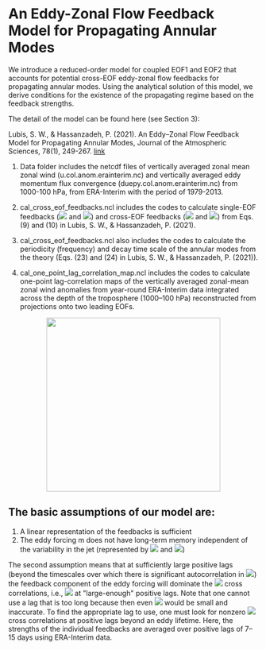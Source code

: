 # An Eddy-Zonal Flow Feedback Model for Propagating Annular Modes

We introduce a reduced-order model for coupled EOF1 and EOF2 that accounts for potential cross-EOF eddy-zonal flow feedbacks for propagating annular modes. Using the analytical solution of this model, we derive conditions for the existence of the propagating regime based on the feedback strengths.

The detail of the model can be found here (see Section 3):

Lubis, S. W., & Hassanzadeh, P. (2021). An Eddy–Zonal Flow Feedback Model for Propagating Annular Modes, Journal of the Atmospheric Sciences, 78(1), 249-267. [link](https://journals.ametsoc.org/view/journals/atsc/78/1/jas-d-20-0214.1.xml)

1. Data folder includes the netcdf files of vertically averaged zonal mean zonal wind (u.col.anom.erainterim.nc) and vertically averaged eddy momentum flux convergence (duepy.col.anom.erainterim.nc) from 1000-100 hPa, from ERA-Interim with the period of 1979-2013.

2. cal_cross_eof_feedbacks.ncl includes the codes to calculate single-EOF feedbacks (<img src="https://render.githubusercontent.com/render/math?math=b_{11}"> and <img src="https://render.githubusercontent.com/render/math?math=b_{22}">) and cross-EOF feedbacks (<img src="https://render.githubusercontent.com/render/math?math=b_{12}"> and <img src="https://render.githubusercontent.com/render/math?math=b_{21}">) from Eqs. (9) and (10) in Lubis, S. W., & Hassanzadeh, P. (2021).

3. cal_cross_eof_feedbacks.ncl also includes the codes to calculate the periodicity (frequency) and decay time scale of the annular modes from the theory (Eqs. (23) and (24) in Lubis, S. W., & Hassanzadeh, P. (2021)).

4. cal_one_point_lag_correlation_map.ncl includes the codes to calculate one-point lag-correlation maps of the vertically averaged zonal-mean zonal wind anomalies  from year-round ERA-Interim data integrated across the depth of the troposphere (1000–100 hPa) reconstructed from projections onto two leading EOFs.

<p align="center">
  <img src="https://github.com/sandrolubis/Cross-EOF-Eddy-Feedback-Model/blob/main/one_point_lag_correlation_map.png" width="350">
</p>

## The basic assumptions of our model are:
1. A linear representation of the feedbacks is sufficient
2. The eddy forcing m does not have long-term memory independent of the variability in the jet (represented by <img src="https://render.githubusercontent.com/render/math?math=z_1"> and <img src="https://render.githubusercontent.com/render/math?math=z_2">)

The second assumption means that at sufficiently large positive lags (beyond the timescales over which there is significant autocorrelation in <img src="https://render.githubusercontent.com/render/math?math=\tilde{m}">) the feedback component of the eddy forcing will dominate the <img src="https://render.githubusercontent.com/render/math?math=m_jz_k"> cross correlations, i.e., <img src="https://render.githubusercontent.com/render/math?math=reg_l(\tilde{m}_j,z_k) \approx 0"> at "large-enough" positive lags. Note that one cannot use a lag that is too long because then even <img src="https://render.githubusercontent.com/render/math?math=reg_l(z_j,z_j)"> would be small and inaccurate. To find the appropriate lag to use, one must look for nonzero <img src="https://render.githubusercontent.com/render/math?math=m_jz_k"> cross correlations at positive lags beyond an eddy lifetime. Here, the strengths of the individual feedbacks are averaged over positive lags of 7–15 days using ERA-Interim data.
